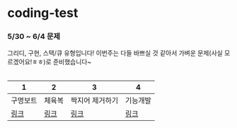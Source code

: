 # coding-test

### 5/30 ~ 6/4 문제
그리디, 구현, 스택/큐 유형입니다! 이번주는 다들 바쁘실 것 같아서 가벼운 문제(사실 모르겠어요!ㅎㅎ)로 준비했습니다~
<br></br>

| 1 | 2 | 3 | 4 |
|------|------|------|------|
| 구명보트 | 체육복 | 짝지어 제거하기 | 기능개발 |
| [링크](https://school.programmers.co.kr/learn/courses/30/lessons/42885) | [링크](https://school.programmers.co.kr/learn/courses/30/lessons/42862) | [링크](https://school.programmers.co.kr/learn/courses/30/lessons/12973) | [링크](https://school.programmers.co.kr/learn/courses/30/lessons/42586) |
